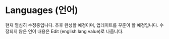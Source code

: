 # Languages (언어)

현재 열심히 수정중입니다. 추후 완성할 예정이며, 업데이트를 꾸준이 할 예정입니다.
수정되지 않은 언어 내용은 Edit (english lang value)로 나옵니다. 